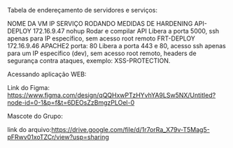 Tabela de endereçamento de servidores e serviços:

NOME DA VM
IP
SERVIÇO RODANDO
MEDIDAS DE HARDENING
API-DEPLOY
172.16.9.47
nohup
Rodar e compilar
API
Libera a porta 5000, ssh apenas para IP específico, sem acesso root remoto
FRT-DEPLOY
172.16.9.46
APACHE2
porta: 80
Libera a porta 443 e 80, acesso ssh apenas para um IP específico (dev), sem acesso root remoto, headers de segurança contra ataques, exemplo: XSS-PROTECTION.

Acessando aplicação WEB:


Link do Figma: https://www.figma.com/design/qQQHxwPTzHYvhYA9LSw5NX/Untitled?node-id=0-1&p=f&t=6DEOsZzBmgzPLOel-0








Mascote do Grupo:



link do arquivo:https://drive.google.com/file/d/1r7orRa_X79v-T5Mag5-pFRwv01xoTZCr/view?usp=sharing



